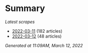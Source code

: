 # Summary
*Latest scrapes*
* [2022-03-11](https://github.com/nuuuwan/news_lk/blob/data/news_lk.2022-03-11.json) (182 articles)
* [2022-03-12](https://github.com/nuuuwan/news_lk/blob/data/news_lk.2022-03-12.json) (48 articles)

*Generated at 11:09AM, March 12, 2022*